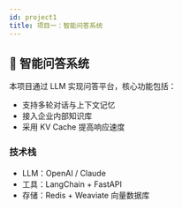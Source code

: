 ```yaml
---
id: project1
title: 项目一：智能问答系统
---
```


## 🤖 智能问答系统

本项目通过 LLM 实现问答平台，核心功能包括：

- 支持多轮对话与上下文记忆
- 接入企业内部知识库
- 采用 KV Cache 提高响应速度

### 技术栈
- LLM：OpenAI / Claude
- 工具：LangChain + FastAPI
- 存储：Redis + Weaviate 向量数据库

